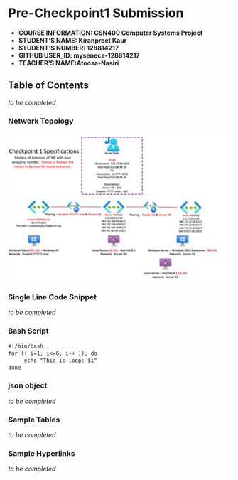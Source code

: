 # Pre-Checkpoint1 Submission 

- **COURSE INFORMATION: CSN400 Computer Systems Project**
- **STUDENT’S NAME: Kiranpreet Kaur**
- **STUDENT'S NUMBER: 128814217**
- **GITHUB USER_ID: myseneca-128814217**
- **TEACHER’S NAME:Atoosa-Nasiri** 


## Table of Contents
_to be completed_


### Network Topology
<img src="../checkpoint1-diagram.png"
     alt="Network topology image not found"
     style="float; left; margin-right: 10px;" />


### Single Line Code Snippet
_to be completed_


### Bash Script
```
#!/bin/bash
for (( i=1; i<=6; i++ )); do
     echo "This is loop: $i"
done
```

### json object
_to be completed_


### Sample Tables
_to be completed_


### Sample Hyperlinks
_to be completed_




